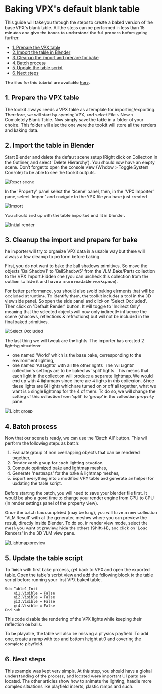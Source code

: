 # Baking VPX's default blank table

This guide will take you through the steps to create a baked version of the base VPX's blank table. All the steps can be performed in less than 15 minutes and give the bases to understand the full process before going further.

* [1. Prepare the VPX table](#1-prepare-the-vpx-table)
* [2. Import the table in Blender](#2-import-the-table-in-blender)
* [3. Cleanup the import and prepare for bake](#3-cleanup-the-import-and-prepare-for-bake)
* [4. Batch process](#4-batch-process)
* [5. Update the table script](#5-update-the-table-script)
* [6. Next steps](#6-next-steps)

The files for this tutorial are available [here](Blank%20Table).


## 1. Prepare the VPX table

The toolkit always needs a VPX table as a template for importing/exporting. Therefore, we will start by opening VPX, and select File > New > Completely Blank Table. Now simply save the table in a folder of your choice. This folder will also the one were the toolkit will store all the renders and baking data.


## 2. Import the table in Blender

Start Blender and delete the default scene setup (Right click on Collection in the Outliner, and select 'Delete Hierarchy'). You should now have an empty scene. Don't forget to open the console view (Window > Toggle System Console) to be able to see the toolkit outputs.

![Reset scene](BT-01%20Delete%20Hierarchy.png)

In the 'Property' panel select the 'Scene' panel, then, in the 'VPX Importer' pane, select 'Import' and navigate to the VPX file you have just created.

![Import](BT-02%20Import.png)

You should end up with the table imported and lit in Blender.

![Initial render](BT-03%20After%20import.png)


## 3. Cleanup the import and prepare for bake

he importer will try to organize VPX data in a usable way but there will always a few cleanup to perform before baking.

First, you do not want to bake the ball shadows primitives. So move the objects 'BallShadow1' to 'BallShadow5' from the VLM.Bake/Parts collection to the VPX.Import.Hidden one (you can uncheck this collection from the outliner to hide it and have a more readable workspace).

For better performance, you should also avoid baking elements that will be occluded at runtime. To identify them, the toolkit includes a tool in the 3D view side panel. So open the side panel and click on 'Select Occluded'. Then click on 'Default Render' button. It will toggle to 'Indirect Only' meaning that the selected objects will now only indirectly influence the scene (shadows, reflections & refractions) but will not be included in the final baked primitives.

![Select Occluded](BT-04%20Select%20occluded.png)

The last thing we will tweak are the lights. The importer has created 2 lighting situations:
- one named 'World' which is the base bake, corresponding to the environment lighting,
- one named 'All Lights' with all the other lights.
The 'All Lights' collection's settings are to be baked as 'split' lights. This means that each light in the collection will produce a separate lightmap. We would end up with 4 lightmaps since there are 4 lights in this collection. Since these lights are GI lights which are turned on or off all together, what we want is a single lightmap for the 4 of them. To do so, we will change the setting of this collection from 'split' to 'group' in the collection property pane.

![Light group](BT-05%20Light%20group.png)


## 4. Batch process

Now that our scene is ready, we can use the 'Batch All' button. This will perform the following steps as batch:
1. Evaluate group of non overlapping objects that can be rendered together,
2. Render each group for each lighting situation,
3. Compute optimized bake and lightmap meshes,
4. Generate 'nestmaps' for the bake & lightmap meshes,
5. Export everything into a modified VPX table and generate an helper for updating the table script.

Before starting the batch, you will need to save your blender file first. It would be also a good time to change your render engine from CPU to GPU (in render settings panel of the property view).

Once the batch has completed (may be long), you will have a new collection 'VLM.Result' with all the generated meshes where you can preview the result, directly inside Blender. To do so, in render view mode, select the mesh you want ot preview, hide the others (Shift+H), and click on 'Load Renders' in the 3D VLM view pane.

![Lightmap preview](BT-06%20Lightmap%20preview.png)


## 5. Update the table script

To finish with first bake process, get back to VPX and open the exported table. Open the table's script view and add the following block to the table script before running your first VPX baked table.

```
Sub Table1_Init
	gi1.Visible = False
	gi2.Visible = False
	gi3.Visible = False
	gi4.Visible = False
End Sub
```
This code disable the rendering of the VPX lights while keeping their reflection on balls.

To be playable, the table will also be missing a physics playfield. To add one, create a ramp with top and bottom height at 0 and covering the complete playfield.

## 6. Next steps

This example was kept very simple. At this step, you should have a global understanding of the process, and located were important UI parts are located. The other articles show how to animate the lighting, handle more complex situations like playfield inserts, plastic ramps and such.


